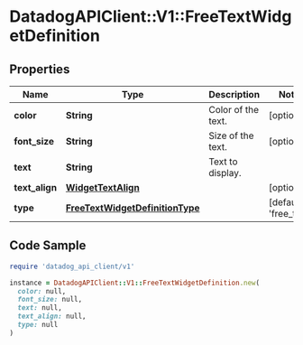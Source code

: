 # DatadogAPIClient::V1::FreeTextWidgetDefinition

## Properties

| Name | Type | Description | Notes |
| ---- | ---- | ----------- | ----- |
| **color** | **String** | Color of the text. | [optional] |
| **font_size** | **String** | Size of the text. | [optional] |
| **text** | **String** | Text to display. |  |
| **text_align** | [**WidgetTextAlign**](WidgetTextAlign.md) |  | [optional] |
| **type** | [**FreeTextWidgetDefinitionType**](FreeTextWidgetDefinitionType.md) |  | [default to &#39;free_text&#39;] |

## Code Sample

```ruby
require 'datadog_api_client/v1'

instance = DatadogAPIClient::V1::FreeTextWidgetDefinition.new(
  color: null,
  font_size: null,
  text: null,
  text_align: null,
  type: null
)
```

